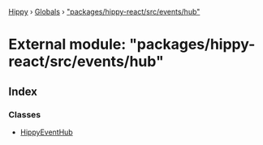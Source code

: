 [Hippy](../README.md) › [Globals](../globals.md) › ["packages/hippy-react/src/events/hub"](_packages_hippy_react_src_events_hub_.md)

# External module: "packages/hippy-react/src/events/hub"

## Index

### Classes

* [HippyEventHub](../classes/_packages_hippy_react_src_events_hub_.hippyeventhub.md)
